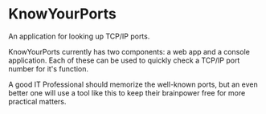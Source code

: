 # KnowYourPorts
An application for looking up TCP/IP ports.  


KnowYourPorts currently has two components:  a web app and a console application.
Each of these can be used to quickly check a TCP/IP port number for it's function.  

A good IT Professional should memorize the well-known ports, but an even better one will use a tool like this to keep their brainpower free for more practical matters.  
